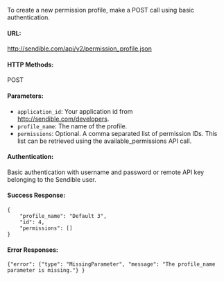 To create a new permission profile, make a POST call using basic authentication.

#### URL: ####
http://sendible.com/api/v2/permission_profile.json

#### HTTP Methods: ####
POST

#### Parameters: ####
  * `application_id`: Your application id from http://sendible.com/developers.
  * `profile_name`: The name of the profile.
  * `permissions`: Optional. A comma separated list of permission IDs. This list can be retrieved using the available\_permissions API call.


#### Authentication: ####
Basic authentication with username and password or remote API key belonging to the Sendible user.

#### Success Response: ####
```
{
    "profile_name": "Default 3",
    "id": 4,
    "permissions": []
}
```

#### Error Responses: ####
```
{"error": {"type": "MissingParameter", "message": "The profile_name parameter is missing."} }
```